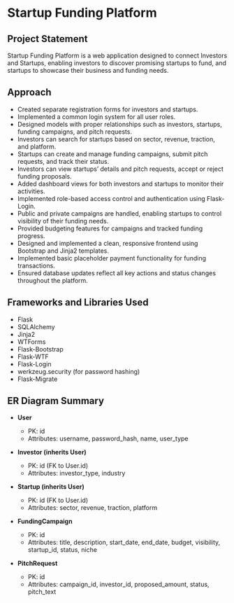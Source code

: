 # Startup Funding Platform

## Project Statement

Startup Funding Platform is a web application designed to connect Investors and Startups, enabling investors to discover promising startups to fund, and startups to showcase their business and funding needs.


## Approach

- Created separate registration forms for investors and startups.
- Implemented a common login system for all user roles.
- Designed models with proper relationships such as investors, startups, funding campaigns, and pitch requests.
- Investors can search for startups based on sector, revenue, traction, and platform.
- Startups can create and manage funding campaigns, submit pitch requests, and track their status.
- Investors can view startups’ details and pitch requests, accept or reject funding proposals.
- Added dashboard views for both investors and startups to monitor their activities.
- Implemented role-based access control and authentication using Flask-Login.
- Public and private campaigns are handled, enabling startups to control visibility of their funding needs.
- Provided budgeting features for campaigns and tracked funding progress.
- Designed and implemented a clean, responsive frontend using Bootstrap and Jinja2 templates.
- Implemented basic placeholder payment functionality for funding transactions.
- Ensured database updates reflect all key actions and status changes throughout the platform.



## Frameworks and Libraries Used

- Flask  
- SQLAlchemy  
- Jinja2  
- WTForms  
- Flask-Bootstrap  
- Flask-WTF  
- Flask-Login  
- werkzeug.security (for password hashing)  
- Flask-Migrate  



## ER Diagram Summary

- **User**  
  - PK: id  
  - Attributes: username, password_hash, name, user_type  

- **Investor (inherits User)**  
  - PK: id (FK to User.id)  
  - Attributes: investor_type, industry  

- **Startup (inherits User)**  
  - PK: id (FK to User.id)  
  - Attributes: sector, revenue, traction, platform  

- **FundingCampaign**  
  - PK: id  
  - Attributes: title, description, start_date, end_date, budget, visibility, startup_id, status, niche  

- **PitchRequest**  
  - PK: id  
  - Attributes: campaign_id, investor_id, proposed_amount, status, pitch_text  


